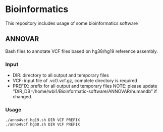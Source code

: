 # Bioinformatics
This repository includes usage of some bioinformatics software

## ANNOVAR
Bash files to annotate VCF files based on hg38/hg19 reference assembly.

### Input
- DIR: directory to all output and temporary files
- VCF: input file of .vcf/.vcf.gz, complete directory is required
- PREFIX: prefix for all output and temporary files
NOTE: please update "DIR_DB=/home/wbi1/Bioinformatic-software/ANNOVAR/humandb" if changed.
### Usage
```
./anno4vcf.hg19.sh DIR VCF PREFIX
./anno4vcf.hg38.sh DIR VCF PREFIX
```
